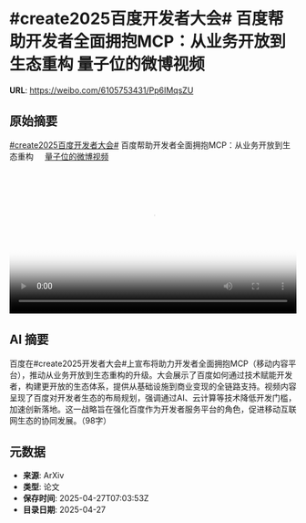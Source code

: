 # #create2025百度开发者大会# 百度帮助开发者全面拥抱MCP：从业务开放到生态重构 量子位的微博视频

**URL**: https://weibo.com/6105753431/Pp6IMqsZU

## 原始摘要

<a href="https://m.weibo.cn/search?containerid=231522type%3D1%26t%3D10%26q%3D%23create2025%E7%99%BE%E5%BA%A6%E5%BC%80%E5%8F%91%E8%80%85%E5%A4%A7%E4%BC%9A%23&amp;extparam=%23create2025%E7%99%BE%E5%BA%A6%E5%BC%80%E5%8F%91%E8%80%85%E5%A4%A7%E4%BC%9A%23" data-hide=""><span class="surl-text">#create2025百度开发者大会#</span></a> 百度帮助开发者全面拥抱MCP：从业务开放到生态重构 <a href="https://video.weibo.com/show?fid=1034:5159839148474385" data-hide=""><span class="url-icon"><img style="width: 1rem;height: 1rem" src="https://h5.sinaimg.cn/upload/2015/09/25/3/timeline_card_small_video_default.png" referrerpolicy="no-referrer"></span><span class="surl-text">量子位的微博视频</span></a> <br clear="both"><div style="clear: both"></div><video controls="controls" poster="https://tvax2.sinaimg.cn/orj480/006Fd7o3ly1i0uogdll66j30u01hcgqg.jpg" style="width: 100%"><source src="https://f.video.weibocdn.com/o0/o3mYz7QQlx08nMGTlrWo01041200yxVA0E010.mp4?label=mp4_720p&amp;template=720x1280.24.0&amp;ori=0&amp;ps=1CwnkDw1GXwCQx&amp;Expires=1745740941&amp;ssig=sV1YtIX%2FRE&amp;KID=unistore,video"><source src="https://f.video.weibocdn.com/o0/zP7j5y9Dlx08nMGTDHos01041200kmdj0E010.mp4?label=mp4_hd&amp;template=540x960.24.0&amp;ori=0&amp;ps=1CwnkDw1GXwCQx&amp;Expires=1745740941&amp;ssig=PSTxMp72jl&amp;KID=unistore,video"><source src="https://f.video.weibocdn.com/o0/4Wa2VDQmlx08nMGSY6n601041200bkdd0E010.mp4?label=mp4_ld&amp;template=360x640.24.0&amp;ori=0&amp;ps=1CwnkDw1GXwCQx&amp;Expires=1745740941&amp;ssig=DBimmunYZt&amp;KID=unistore,video"><p>视频无法显示，请前往<a href="https://video.weibo.com/show?fid=1034%3A5159839148474385" target="_blank" rel="noopener noreferrer">微博视频</a>观看。</p></video>

## AI 摘要

百度在#create2025开发者大会#上宣布将助力开发者全面拥抱MCP（移动内容平台），推动从业务开放到生态重构的升级。大会展示了百度如何通过技术赋能开发者，构建更开放的生态体系，提供从基础设施到商业变现的全链路支持。视频内容呈现了百度对开发者生态的布局规划，强调通过AI、云计算等技术降低开发门槛，加速创新落地。这一战略旨在强化百度作为开发者服务平台的角色，促进移动互联网生态的协同发展。（98字）

## 元数据

- **来源**: ArXiv
- **类型**: 论文
- **保存时间**: 2025-04-27T07:03:53Z
- **目录日期**: 2025-04-27
